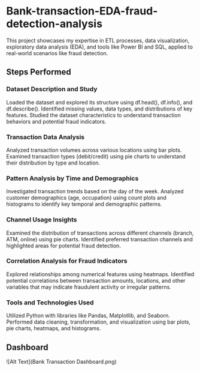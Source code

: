 # Bank-transaction-EDA-fraud-detection-analysis
This project showcases my expertise in ETL processes, data visualization, exploratory data analysis (EDA), and tools like Power BI and SQL, applied to real-world scenarios like fraud detection.  
## Steps Performed

### Dataset Description and Study
Loaded the dataset and explored its structure using df.head(), df.info(), and df.describe().
Identified missing values, data types, and distributions of key features.
Studied the dataset characteristics to understand transaction behaviors and potential fraud indicators.

### Transaction Data Analysis
Analyzed transaction volumes across various locations using bar plots.
Examined transaction types (debit/credit) using pie charts to understand their distribution by type and location.

### Pattern Analysis by Time and Demographics
Investigated transaction trends based on the day of the week.
Analyzed customer demographics (age, occupation) using count plots and histograms to identify key temporal and demographic patterns.

### Channel Usage Insights
Examined the distribution of transactions across different channels (branch, ATM, online) using pie charts.
Identified preferred transaction channels and highlighted areas for potential fraud detection.

### Correlation Analysis for Fraud Indicators
Explored relationships among numerical features using heatmaps.
Identified potential correlations between transaction amounts, locations, and other variables that may indicate fraudulent activity or irregular patterns.

### Tools and Technologies Used
Utilized Python with libraries like Pandas, Matplotlib, and Seaborn.
Performed data cleaning, transformation, and visualization using bar plots, pie charts, heatmaps, and histograms.

## Dashboard

![Alt Text](Bank Transaction Dashboard.png)
